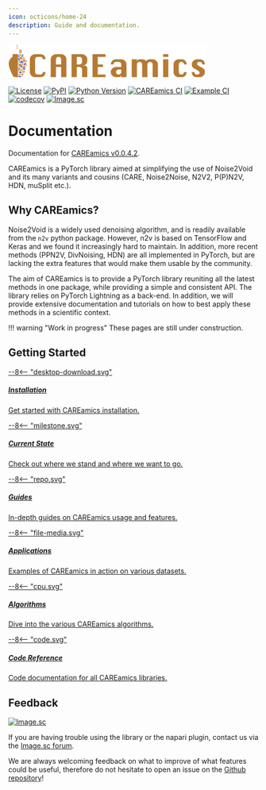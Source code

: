 ```yaml
---
icon: octicons/home-24
description: Guide and documentation.
---
```


<img src="assets/banner_careamics_large.png" width="400">

[![License](https://img.shields.io/pypi/l/careamics.svg?color=green)](https://github.com/CAREamics/careamics/blob/main/LICENSE)
[![PyPI](https://img.shields.io/pypi/v/careamics.svg?color=green)](https://pypi.org/project/careamics)
[![Python Version](https://img.shields.io/pypi/pyversions/careamics.svg?color=green)](https://python.org)
[![CAREamics CI](https://github.com/CAREamics/careamics/actions/workflows/ci.yml/badge.svg)](https://github.com/CAREamics/careamics/actions/workflows/ci.yml)
[![Example CI](https://github.com/CAREamics/careamics-examples/actions/workflows/test_guides.yaml/badge.svg)](https://github.com/CAREamics/careamics-examples/actions/workflows/test_guides.yaml)
[![codecov](https://codecov.io/gh/CAREamics/careamics/branch/main/graph/badge.svg)](https://codecov.io/gh/CAREamics/careamics)
[![Image.sc](https://img.shields.io/badge/Got%20a%20question%3F-Image.sc-blue)](https://forum.image.sc/)


# Documentation

Documentation for [CAREamics v0.0.4.2](https://github.com/CAREamics/careamics/releases/tag/v0.0.4.2).

CAREamics is a PyTorch library aimed at simplifying the use of Noise2Void and its many
variants and cousins (CARE, Noise2Noise, N2V2, P(P)N2V, HDN, muSplit etc.).

## Why CAREamics?

Noise2Void is a widely used denoising algorithm, and is readily available from the `n2v`
python package. However, n2v is based on TensorFlow and Keras and we found it 
increasingly hard to maintain. In addition, more recent methods (PPN2V, DivNoising,
HDN) are all implemented in PyTorch, but are lacking the extra features that would make
them usable by the community.

The aim of CAREamics is to provide a PyTorch library reuniting all the latest methods
in one package, while providing a simple and consistent API. The library relies on 
PyTorch Lightning as a back-end. In addition, we will provide extensive documentation and 
tutorials on how to best apply these methods in a scientific context.

!!! warning "Work in progress"
    These pages are still under construction.

## Getting Started
<div class="md-container secondary-section">
    <div class="g">
        <div class="section">
            <div class="component-wrapper" style="display: block;">
                <!-- New row -->
                <div class="responsive-grid">
                    <!-- Installation -->
                    <a class="card-wrapper" href="installation">
                        <div class="card">
                            <div class="card-body"> 
                                <div class="logo">
                                    <span class="twemoji">
                                        --8<--  "desktop-download.svg"
                                    </span>
                                </div>
                                <div class="card-content">
                                    <h5>Installation</h5>
                                    <p>
                                        Get started with CAREamics installation.
                                    </p>
                                </div>
                            </div>
                        </div>
                    </a>
                    <!-- Current state -->
                    <a class="card-wrapper" href="current_state">
                        <div class="card">
                            <div class="card-body">
                                <div class="logo">
                                    <span class="twemoji">
                                        --8<-- "milestone.svg"
                                    </span>
                                </div>
                                <div class="card-content">
                                    <h5>Current State</h5>
                                    <p>
                                        Check out where we stand and where we want to go.
                                    </p>
                                </div>
                            </div>
                        </div>
                    </a>
                </div>
                <!-- New row -->
                <div class="responsive-grid">
                    <!-- Guides -->
                    <a class="card-wrapper" href="guides">
                        <div class="card">
                            <div class="card-body">
                                <div class="logo">
                                    <span class="twemoji">
                                        --8<-- "repo.svg"
                                    </span>
                                </div>
                                <div class="card-content">
                                    <h5>Guides</h5>
                                    <p>
                                        In-depth guides on CAREamics usage and features.
                                    </p>
                                </div>
                            </div>
                        </div>
                    </a>
                    <!-- Application -->
                    <a class="card-wrapper" href="applications">
                        <div class="card">
                            <div class="card-body">
                                <div class="logo">
                                    <span class="twemoji">
                                        --8<-- "file-media.svg"
                                    </span>
                                </div>
                                <div class="card-content">
                                    <h5>Applications</h5>
                                    <p>
                                        Examples of CAREamics in action on various datasets.
                                    </p>
                                </div>
                            </div>
                        </div>
                    </a>
                </div>
                <!-- New row -->
                <div class="responsive-grid">
                    <!-- Algorithms -->
                    <a class="card-wrapper" href="algorithms">
                        <div class="card">
                            <div class="card-body">
                                <div class="logo">
                                    <span class="twemoji">
                                        --8<-- "cpu.svg"
                                    </span>
                                </div>
                                <div class="card-content">
                                    <h5>Algorithms</h5>
                                    <p>
                                        Dive into the various CAREamics algorithms.
                                    </p>
                                </div>
                            </div>
                        </div>
                    </a>
                    <!-- Code reference -->
                    <a class="card-wrapper" href="reference">
                        <div class="card">
                            <div class="card-body">
                                <div class="logo">
                                    <span class="twemoji">
                                        --8<-- "code.svg"
                                    </span>
                                </div>
                                <div class="card-content">
                                    <h5>Code Reference</h5>
                                    <p>
                                        Code documentation for all CAREamics libraries.
                                    </p>
                                </div>
                            </div>
                        </div>
                    </a>
                </div>
            </div>
        </div>
    </div>
</div>


## Feedback
[![Image.sc](https://img.shields.io/badge/Got%20a%20question%3F-Image.sc-blue)](https://forum.image.sc/)

If you are having trouble using the library or the napari plugin, contact us via the 
[Image.sc forum](https://forum.image.sc/).


We are always welcoming feedback on what to improve of what features could be useful,
therefore do not hesitate to open an issue on the
[Github repository](https://github.com/CAREamics/careamics)!

<!-- ## Cite us -->